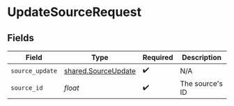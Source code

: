 # UpdateSourceRequest


## Fields

| Field                                                      | Type                                                       | Required                                                   | Description                                                |
| ---------------------------------------------------------- | ---------------------------------------------------------- | ---------------------------------------------------------- | ---------------------------------------------------------- |
| `source_update`                                            | [shared.SourceUpdate](../../models/shared/sourceupdate.md) | :heavy_check_mark:                                         | N/A                                                        |
| `source_id`                                                | *float*                                                    | :heavy_check_mark:                                         | The source's ID                                            |
